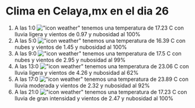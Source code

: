 # Clima en Celaya,mx en el dia 26

1. A las 1:0 !["icon weather"](http://openweathermap.org/img/w/10n.png) tenemos una temperatura de 17.23 C con lluvia ligera y  vientos de 0.97 y nubosidad al 100%
1. A las 5:0 !["icon weather"](http://openweathermap.org/img/w/04n.png) tenemos una temperatura de 16.39 C con nubes y  vientos de 1.45 y nubosidad al 100%
1. A las 9:0 !["icon weather"](http://openweathermap.org/img/w/04d.png) tenemos una temperatura de 17.5 C con nubes y  vientos de 2.95 y nubosidad al 99%
1. A las 13:0 !["icon weather"](http://openweathermap.org/img/w/10d.png) tenemos una temperatura de 23.06 C con lluvia ligera y  vientos de 4.26 y nubosidad al 62%
1. A las 17:0 !["icon weather"](http://openweathermap.org/img/w/10d.png) tenemos una temperatura de 23.89 C con lluvia moderada y  vientos de 2.32 y nubosidad al 92%
1. A las 21:0 !["icon weather"](http://openweathermap.org/img/w/10n.png) tenemos una temperatura de 17.23 C con lluvia de gran intensidad y  vientos de 2.47 y nubosidad al 100%
